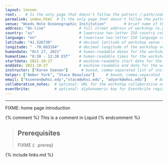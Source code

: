 ```yaml
---
layout: lesson
root: .  # Is the only page that doesn't follow the pattern /:path/index.html
permalink: index.html  # Is the only page that doesn't follow the pattern /:path/index.html
venue: "Woods Hole Oceanographic Institution"        # brief name of the institution that hosts the workshop without address (e.g., "Euphoric State University")
address: "On-line"               # full street address of workshop (e.g., "Room A, 123 Forth Street, Blimingen, Euphoria"), videoconferencing URL, or 'online'
country: "us"                    # lowercase two-letter ISO country code such as "fr" (see https://en.wikipedia.org/wiki/ISO_3166-1#Current_codes) 
language: "en"                   # lowercase two-letter ISO language code such as "fr" (see https://en.wikipedia.org/wiki/List_of_ISO_639-1_codes) for the workshop
latitude: "41.526730"            # decimal latitude of workshop venue (use https://www.latlong.net/)
longitude: " -70.663184"         # decimal longitude of the workshop venue (use https://www.latlong.net)
humandate: "Oct 27, 2021"        # human-readable dates for the workshop (e.g., "Feb 17-18, 2020")
humantime: "8:30 - 12:30 EST"    # human-readable times for the workshop e.g., "9:00 am - 4:30 pm CEST (7:00 am - 2:30 pm UTC)"
startdate: 2021-10-27            # machine-readable start date for the workshop in YYYY-MM-DD format like 2015-01-01
enddate: 2021-10-27              # machine-readable end date for the workshop in YYYY-MM-DD format like 2015-01-02
instructor: ["Karen Soenen"]      # boxed, comma-separated list of instructors' names as strings, like ["Kay McNulty", "Betty Jennings", "Betty Snyder"]
helper: ["Amber York", "Stace Beaulieu"]     # boxed, comma-separated list of helpers' names, like ["Marlyn Wescoff", "Fran Bilas", "Ruth Lichterman"]
email: ["ksoenen@whoi.edy","stace@whoi.edu", "adyork@whoi.edu"]    # boxed, comma-separated list of contact email addresses for the host, lead instructor
collaborative_notes:  # optional: URL for the workshop collaborative notes, e.g. an Etherpad or Google Docs document (e.g., https://pad.carpentries.org/2015-01-01-euphoria)
eventbrite:           # optional: alphanumeric key for Eventbrite registration, e.g., "1234567890AB" (if Eventbrite is being used)
---
```




---
FIXME: home page introduction

<!-- this is an html comment -->

{% comment %} This is a comment in Liquid {% endcomment %}

> ## Prerequisites
>
> FIXME
{: .prereq}

{% include links.md %}
